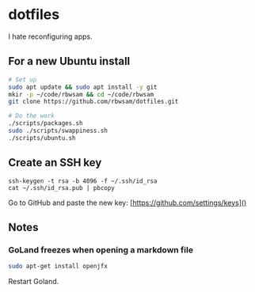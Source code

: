 # dotfiles

I hate reconfiguring apps.

## For a new Ubuntu install

```bash
# Set up
sudo apt update && sudo apt install -y git
mkir -p ~/code/rbwsam && cd ~/code/rbwsam
git clone https://github.com/rbwsam/dotfiles.git

# Do the work
./scripts/packages.sh
sudo ./scripts/swappiness.sh
./scripts/ubuntu.sh
```

## Create an SSH key

```
ssh-keygen -t rsa -b 4096 -f ~/.ssh/id_rsa
cat ~/.ssh/id_rsa.pub | pbcopy
```

Go to GitHub and paste the new key: [https://github.com/settings/keys]()

## Notes

### GoLand freezes when opening a markdown file

```bash
sudo apt-get install openjfx
```

Restart Goland.
